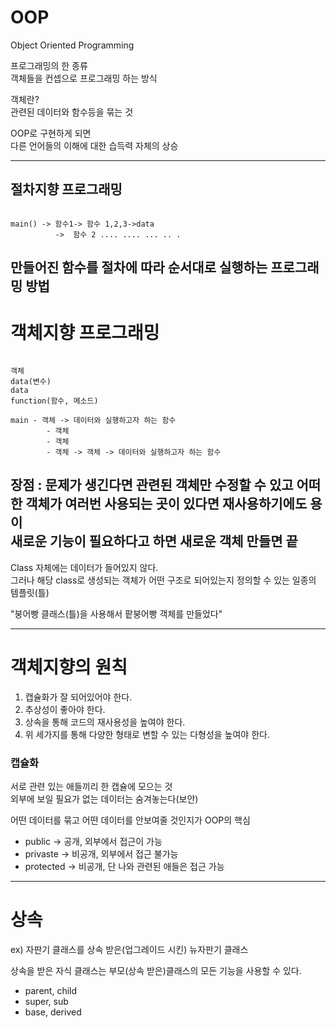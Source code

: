 # OOP
Object Oriented Programming

프로그래밍의 한 종류   
객체들을 컨셉으로 프로그래밍 하는 방식

객체란?   
관련된 데이터와 함수등을 묶는 것

OOP로 구현하게 되면   
다른 언어들의 이해에 대한 습득력 자체의 상승

--- 

## 절차지향 프로그래밍
```text

main() -> 함수1-> 함수 1,2,3->data
          ->  함수 2 .... .... ... .. .

```

만들어진 함수를 절차에 따라 순서대로 실행하는 프로그래밍 방법
---

# 객체지향 프로그래밍
```text

객체
data(변수)
data
function(함수, 메소드)

main - 객체 -> 데이터와 실행하고자 하는 함수
        - 객체
        - 객체
        - 객체 -> 객체 -> 데이터와 실행하고자 하는 함수

```

장점 : 문제가 생긴다면 관련된 객체만 수정할 수 있고 어떠한 객체가 여러번 사용되는 곳이 있다면 재사용하기에도 용이   
새로운 기능이 필요하다고 하면 새로운 객체 만들면 끝
--- 

Class 자체에는 데이터가 들어있지 않다.   
그러나 해당 class로 생성되는 객체가 어떤 구조로 되어있는지 정의할 수 있는 일종의  템플릿(틀)

"붕어빵 클래스(틀)을 사용해서 팥붕어빵 객체를 만들었다"

---

# 객체지향의 원칙
1. 캡슐화가 잘 되어있어야 한다.
2. 추상성이 좋아야 한다.
3. 상속을 통해 코드의 재사용성을 높여야 한다.
4. 위 세가지를 통해 다양한 형태로 변할 수 있는 다형성을 높여야 한다.

### 캡슐화
서로 관련 있는 애들끼리 한 캡슐에 모으는 것   
외부에 보일 필요가 없는 데이터는 숨겨놓는다(보안)

어떤 데이터를 묶고 어떤 데이터를 안보여줄 것인지가 OOP의 핵심

- public          -> 공개, 외부에서 접근이 가능
- privaste       -> 비공개, 외부에서 접근 불가능
- protected     -> 비공개, 단 나와 관련된 애들은 접근 가능

---
# 상속

ex) 자판기 클래스를 상속 받은(업그레이드 시킨) 
      뉴자판기 클래스

상속을 받은 자식 클래스는 부모(상속 받은)클래스의 모든 기능을 사용할 수 있다.

- parent, child
- super, sub
- base, derived












